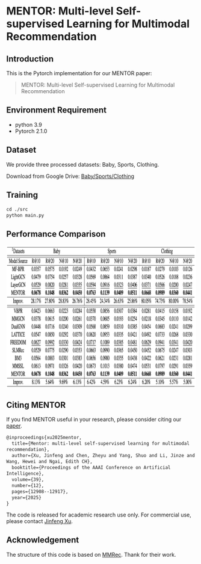 # MENTOR: Multi-level Self-supervised Learning for Multimodal Recommendation

<!-- PROJECT LOGO -->

## Introduction

This is the Pytorch implementation for our MENTOR paper:

>MENTOR: Multi-level Self-supervised Learning for Multimodal Recommendation

## Environment Requirement
- python 3.9
- Pytorch 2.1.0

## Dataset

We provide three processed datasets: Baby, Sports, Clothing.

Download from Google Drive: [Baby/Sports/Clothing](https://drive.google.com/drive/folders/1tU4IxYbLXMkp_DbIOPGvCry16uPvolLk)

## Training
  ```
  cd ./src
  python main.py
  ```
## Performance Comparison
<img src="image/result.png" width="900px" height="380px"/>

## Citing MENTOR
If you find MENTOR useful in your research, please consider citing our [paper](https://arxiv.org/abs/2402.19407).
```
@inproceedings{xu2025mentor,
  title={Mentor: multi-level self-supervised learning for multimodal recommendation},
  author={Xu, Jinfeng and Chen, Zheyu and Yang, Shuo and Li, Jinze and Wang, Hewei and Ngai, Edith CH},
  booktitle={Proceedings of the AAAI Conference on Artificial Intelligence},
  volume={39},
  number={12},
  pages={12908--12917},
  year={2025}
}
```
The code is released for academic research use only. For commercial use, please contact [Jinfeng Xu](jinfeng.xu0605@gmail.com).


## Acknowledgement
The structure of this code is  based on [MMRec](https://github.com/enoche/MMRec). Thank for their work.